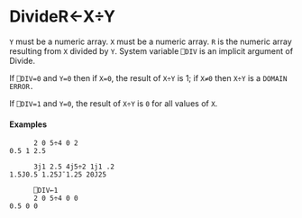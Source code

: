 




<h1 class="heading"><span class="name">Divide</span><span class="command">R←X÷Y</span></h1>

`Y` must be a numeric array.  `X` must be a numeric array.  `R` is the numeric array resulting from `X` divided by `Y`.  System variable `⎕DIV` is an implicit argument of Divide.


If `⎕DIV=0` and `Y=0` then if `X=0`, the result of `X÷Y` is 1; if `X≠0` then `X÷Y` is a `DOMAIN ERROR.`


If `⎕DIV=1` and `Y=0`, the result of `X÷Y` is `0` for all values of `X`.

#### Examples
```apl
      2 0 5÷4 0 2
0.5 1 2.5
 
      3j1 2.5 4j5÷2 1j1 .2
1.5J0.5 1.25J¯1.25 20J25
 
      ⎕DIV←1
      2 0 5÷4 0 0
0.5 0 0
```



